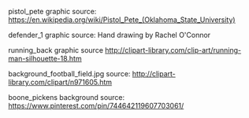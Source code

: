 pistol_pete graphic
source: https://en.wikipedia.org/wiki/Pistol_Pete_(Oklahoma_State_University)

defender_1 graphic
source: Hand drawing by Rachel O'Connor

running_back graphic
source http://clipart-library.com/clip-art/running-man-silhouette-18.htm

background_football_field.jpg 
source: http://clipart-library.com/clipart/n971605.htm

boone_pickens background 
source: https://www.pinterest.com/pin/744642119607703061/
